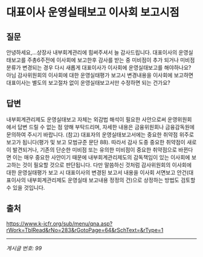 # 대표이사 운영실태보고 이사회 보고시점

## 질문
안녕하세요,...상장사 내부회계관리에 힘써주셔서 늘 감사드립니다.
대표이사의 운영실태보고를 주총6주전에 이사회에 보고한후 감사를 받는 중
미비점이 추가 되거나 미비점분류가 변경되는 경우 다시 새롭게 대표이사가
이사회에 운영실태보고를 해야하나요? 아님 감사위원회의 이사회에 대한
운영실태평가 보고시 변경내용을 이사회에 보고하면 대표이사는 별도의 보고절차 없이
운영실태보고서만 수정하면 되는 건가요?

## 답변
내부회계관리제도 운영실태보고 자체는 외감법 해석이 필요한 사안으로써 운영위원회에서 답변 드릴 수 없는 점 양해 부탁드리며, 자세한 내용은 금융위원회나 금융감독원에 문의하여 주시기 바랍니다.
(참고)
대표자의 운영실태보고서에는 중요한 취약점 위주로 보고가 됩니다(평가 및 보고 모범규준 문단 88). 따라서 감사 도중 중요한 취약점이 새로이 발견되거나, 기존의 단순한 미비점 또는 유의한 미비점이 중요한 취약점으로 바뀐다면 이는 매우 중요한 사안이기 때문에 내부회계관리제도의 감독책임이 있는 이사회에 보고하는 것이 필요할 것으로 판단됩니다. 다만 말씀하신 것처럼 감사위원회의 이사회에 대한 운영실태평가 보고 시 대표이사의 변경된 보고서 내용을 이사회 서면보고 안건(대표이사의 내부회계관리제도 운영실태 보고내용 정정의 건)으로 상정하는 방법도 검토할 수 있을 것입니다.

## 출처
https://www.k-icfr.org/sub/menu/qna.asp?rWork=TblRead&rNo=283&rGotoPage=64&rSchText=&rType=1

---
*게시글 번호: 99*

